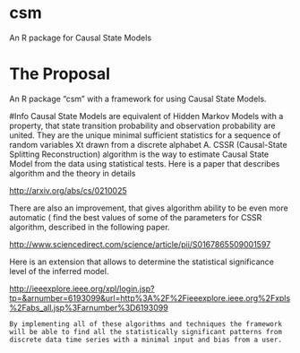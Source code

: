 # csm
An R package for Causal State Models

# The Proposal
An R package “csm” with a framework for using Causal State Models.

#Info
Causal State Models are equivalent of Hidden Markov Models with a property, that state transition probability and observation probability are united. They are the unique minimal sufficient statistics for a sequence of random variables Xt drawn from a discrete alphabet A.
CSSR (Causal-State Splitting Reconstruction) algorithm is the way to estimate Causal State Model from the data using statistical tests.
Here is a paper that describes algorithm and the theory in details

http://arxiv.org/abs/cs/0210025

There are also an improvement, that gives algorithm ability to be even more automatic ( find the best values of some of the parameters for CSSR algorithm, described in the following paper.

http://www.sciencedirect.com/science/article/pii/S0167865509001597

Here is an extension that allows to determine the statistical significance level of the inferred model.

http://ieeexplore.ieee.org/xpl/login.jsp?tp=&arnumber=6193099&url=http%3A%2F%2Fieeexplore.ieee.org%2Fxpls%2Fabs_all.jsp%3Farnumber%3D6193099

	By implementing all of these algorithms and techniques the framework will be able to find all the statistically significant patterns from discrete data time series with a minimal input and bias from a user.
	
